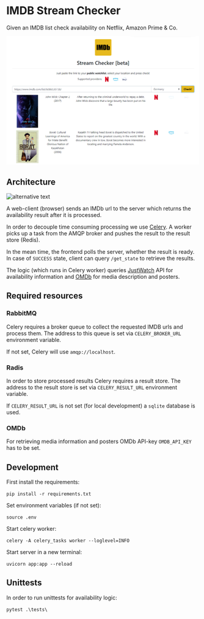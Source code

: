 # IMDB Stream Checker

Given an IMDB list check availability on Netflix, Amazon Prime & Co.

![screenshot](assets/screenshot-small.png)

## Architecture

![alternative text](http://www.plantuml.com/plantuml/proxy?cache=no&src=https://raw.githubusercontent.com/kopytjuk/imdb-checker/main/architecture.puml)

A web-client (browser) sends an IMDb url to the server which returns the availability result after it is processed.

In order to decouple time consuming processing we use [Celery](https://docs.celeryproject.org/en/stable/). 
A worker picks up a task from the AMQP broker and pushes the result to the result store (Redis).

In the mean time, the frontend polls the server, whether the result is ready. 
In case of `SUCCESS` state, client can query `/get_state` to retrieve the results.

The logic (which runs in Celery worker) queries [JustWatch](https://www.justwatch.com/) API for availability information and [OMDb](http://www.omdbapi.com/) for media description and posters.

## Required resources

### RabbitMQ

Celery requires a broker queue to collect the requested IMDB urls and process them. 
The address to this queue is set via `CELERY_BROKER_URL` environment variable.

If not set, Celery will use `amqp://localhost`.

### Radis

In order to store processed results Celery requires a result store. The address to the result store is set via `CELERY_RESULT_URL` environment variable.

If `CELERY_RESULT_URL` is not set (for local development) a `sqlite` database is used.

### OMDb

For retrieving media information and posters OMDb API-key `OMDB_API_KEY` has to be set.

## Development

First install the requirements:

```
pip install -r requirements.txt
```

Set environment variables (if not set):

```
source .env
```

Start celery worker:

```
celery -A celery_tasks worker --loglevel=INFO
```

Start server in a new terminal:

```
uvicorn app:app --reload
```

## Unittests

In order to run unittests for availability logic:

```
pytest .\tests\
```